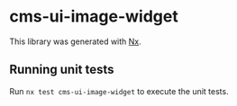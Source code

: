 # cms-ui-image-widget

This library was generated with [Nx](https://nx.dev).

## Running unit tests

Run `nx test cms-ui-image-widget` to execute the unit tests.
